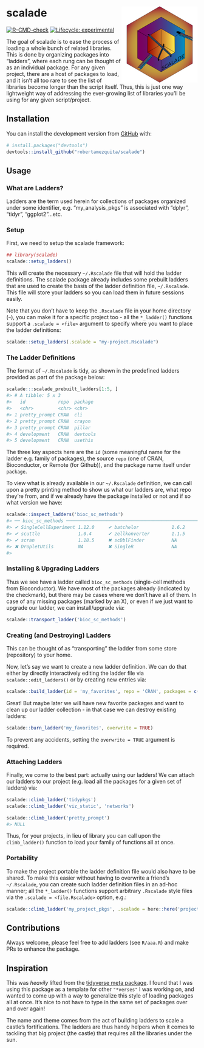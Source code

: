 
<!-- README.md is generated from README.Rmd. Please edit that file -->

# scalade <img src='man/assets/scalade-logo.png' align="right" height="200" />

<!-- badges: start -->

[![R-CMD-check](https://github.com/robertamezquita/scalade/workflows/R-CMD-check/badge.svg)](https://github.com/robertamezquita/scalade/actions)
[![Lifecycle:
experimental](https://img.shields.io/badge/lifecycle-experimental-orange.svg)](https://lifecycle.r-lib.org/articles/stages.html#experimental)
<!-- badges: end -->

The goal of scalade is to ease the process of loading a whole bunch of
related libraries. This is done by organizing packages into “ladders”,
where each rung can be thought of as an individual package. For any
given project, there are a host of packages to load, and it isn’t all
too rare to see the list of libraries become longer than the script
itself. Thus, this is just one way lightweight way of addressing the
ever-growing list of libraries you’ll be using for any given
script/project.

## Installation

You can install the development version from
[GitHub](https://github.com/) with:

``` r
# install.packages("devtools")
devtools::install_github("robertamezquita/scalade")
```

## Usage

### What are Ladders?

Ladders are the term used herein for collections of packages organized
under some identifier, e.g. “my\_analysis\_pkgs” is associated with
“dplyr”, “tidyr”, “ggplot2”…etc.

### Setup

First, we need to setup the scalade framework:

``` r
## library(scalade)
scalade::setup_ladders()
```

This will create the necessary `~/.Rscalade` file that will hold the
ladder definitions. The scalade package already includes some prebuilt
ladders that are used to create the basis of the ladder definition file,
`~/.Rscalade`. This file will store your ladders so you can load them in
future sessions easily.

Note that you don’t have to keep the `.Rscalade` file in your home
directory (`~`), you can make it for a specific project too - all the
`*_ladder()` functions support a `.scalade = <file>` argument to specify
where you want to place the ladder definitions:

``` r
scalade::setup_ladders(.scalade = "my-project.Rscalade")
```

### The Ladder Definitions

The format of `~/.Rscalade` is tidy, as shown in the predefined ladders
provided as part of the package below:

``` r
scalade:::scalade_prebuilt_ladders[1:5, ]
#> # A tibble: 5 x 3
#>   id            repo  package 
#>   <chr>         <chr> <chr>   
#> 1 pretty_prompt CRAN  cli     
#> 2 pretty_prompt CRAN  crayon  
#> 3 pretty_prompt CRAN  pillar  
#> 4 development   CRAN  devtools
#> 5 development   CRAN  usethis
```

The three key aspects here are the `id` (some meaningful name for the
ladder e.g. family of packages), the source `repo` (one of CRAN,
Bioconductor, or Remote (for Github)), and the package name itself under
`package`.

To view what is already available in our `~/.Rscalade` definition, we
can call upon a pretty printing method to show us what our ladders are,
what repo they’re from, and if we already have the package installed or
not and if so what version we have:

``` r
scalade::inspect_ladders('bioc_sc_methods')
#> ── bioc_sc_methods ──────────────────────────────────────────────────────────────────────────────────────────────────────────────────────────────────────────────────────────────────────────────────────────────────────────────────────────── Bioconductor ──
#> ✔ SingleCellExperiment 1.12.0     ✔ batchelor            1.6.2 
#> ✔ scuttle              1.0.4      ✔ zellkonverter        1.1.5 
#> ✔ scran                1.18.5     ✖ scDblFinder          NA    
#> ✖ DropletUtils         NA         ✖ SingleR              NA
#> 
```

### Installing & Upgrading Ladders

Thus we see have a ladder called `bioc_sc_methods` (single-cell methods
from Bioconductor). We have most of the packages already (indicated by
the checkmark), but there may be cases where we don’t have all of them.
In case of any missing packages (marked by an X), or even if we just
want to upgrade our ladder, we can install/upgrade via:

``` r
scalade::transport_ladder('bioc_sc_methods')
```

### Creating (and Destroying) Ladders

This can be thought of as “transporting” the ladder from some store
(repository) to your home.

Now, let’s say we want to create a new ladder definition. We can do that
either by directly interactively editing the ladder file via
`scalade::edit_ladders()` or by creating new entries via:

``` r
scalade::build_ladder(id = 'my_favorites', repo = 'CRAN', packages = c('dplyr', 'tidyr', 'purrr'))
```

Great! But maybe later we will have new favorite packages and want to
clean up our ladder collection - in that case we can destroy existing
ladders:

``` r
scalade::burn_ladder('my_favorites', overwrite = TRUE)
```

To prevent any accidents, setting the `overwrite = TRUE` argument is
required.

### Attaching Ladders

Finally, we come to the best part: actually using our ladders! We can
attach our ladders to our project (e.g. load all the packages for a
given set of ladders) via:

``` r
scalade::climb_ladder('tidypkgs')
scalade::climb_ladder('viz_static', 'networks')
```

``` r
scalade::climb_ladder('pretty_prompt')
#> NULL
```

Thus, for your projects, in lieu of library you can call upon the
`climb_ladder()` function to load your family of functions all at once.

### Portability

To make the project portable the ladder definition file would also have
to be shared. To make this easier without having to overwrite a friend’s
`~/.Rscalade`, you can create such ladder definition files in an ad-hoc
manner; all the `*_ladder()` functions support arbitrary `.Rscalade`
style files via the `.scalade = <file.Rscalade>` option, e.g.:

``` r
scalade::climb_ladder('my_project_pkgs', .scalade = here::here('project_v1.Rscalade'))
```

## Contributions

Always welcome, please feel free to add ladders (see `R/aaa.R`) and make
PRs to enhance the package.

## Inspiration

This was *heavily* lifted from the [tidyverse meta
package](https://github.com/tidyverse/tidyverse). I found that I was
using this package as a template for other `"*verses"` I was working on,
and wanted to come up with a way to generalize this style of loading
packages all at once. It’s nice to not have to type in the same set of
packages over and over again!

The name and theme comes from the act of building ladders to scale a
castle’s fortifications. The ladders are thus handy helpers when it
comes to tackling that big project (the castle) that requires all the
libraries under the sun.
